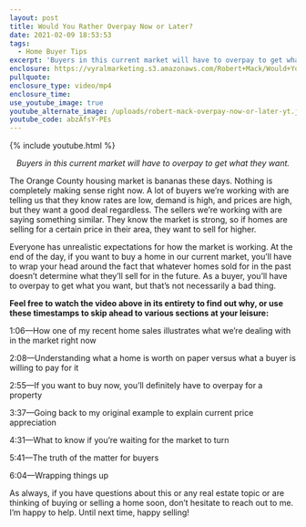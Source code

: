 ```yaml
---
layout: post
title: Would You Rather Overpay Now or Later?
date: 2021-02-09 18:53:53
tags:
  - Home Buyer Tips
excerpt: 'Buyers in this current market will have to overpay to get what they want.'
enclosure: https://vyralmarketing.s3.amazonaws.com/Robert+Mack/Would+You+Rather+Overpay+Now+or+Later_.mp4
pullquote:
enclosure_type: video/mp4
enclosure_time:
use_youtube_image: true
youtube_alternate_image: /uploads/robert-mack-overpay-now-or-later-yt.jpg
youtube_code: abzAfsY-PEs
---
```


{% include youtube.html %}

<p style="text-align: center;"><em>Buyers in this current market will have to overpay to get what they want.</em></p>

The Orange County housing market is bananas these days. Nothing is completely making sense right now. A lot of buyers we’re working with are telling us that they know rates are low, demand is high, and prices are high, but they want a good deal regardless. The sellers we’re working with are saying something similar. They know the market is strong, so if homes are selling for a certain price in their area, they want to sell for higher.&nbsp;

Everyone has unrealistic expectations for how the market is working. At the end of the day, if you want to buy a home in our current market, you’ll have to wrap your head around the fact that whatever homes sold for in the past doesn’t determine what they’ll sell for in the future. As a buyer, you’ll have to overpay to get what you want, but that’s not necessarily a bad thing.&nbsp;

**Feel free to watch the video above in its entirety to find out why, or use these timestamps to skip ahead to various sections at your leisure:**

1:06—How one of my recent home sales illustrates what we’re dealing with in the market right now

2:08—Understanding what a home is worth on paper versus what a buyer is willing to pay for it&nbsp;

2:55—If you want to buy now, you’ll definitely have to overpay for a property&nbsp;

3:37—Going back to my original example to explain current price appreciation

4:31—What to know if you’re waiting for the market to turn&nbsp;

5:41—The truth of the matter for buyers

6:04—Wrapping things up

As always, if you have questions about this or any real estate topic or are thinking of buying or selling a home soon, don’t hesitate to reach out to me. I’m happy to help. Until next time, happy selling\!
